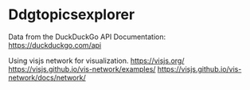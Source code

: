 # Ddgtopicsexplorer

Data from the DuckDuckGo API
Documentation:
https://duckduckgo.com/api




Using visjs network for visualization.
https://visjs.org/
https://visjs.github.io/vis-network/examples/
https://visjs.github.io/vis-network/docs/network/



